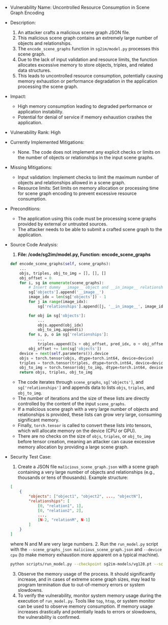 - Vulnerability Name: Uncontrolled Resource Consumption in Scene Graph Encoding
- Description:
    1. An attacker crafts a malicious scene graph JSON file.
    2. This malicious scene graph contains an extremely large number of objects and relationships.
    3. The `encode_scene_graphs` function in `sg2im/model.py` processes this scene graph.
    4. Due to the lack of input validation and resource limits, the function allocates excessive memory to store objects, triples, and related data structures.
    5. This leads to uncontrolled resource consumption, potentially causing memory exhaustion or performance degradation in the application processing the scene graph.
- Impact:
    - High memory consumption leading to degraded performance or application instability.
    - Potential for denial of service if memory exhaustion crashes the application.
- Vulnerability Rank: High
- Currently Implemented Mitigations:
    - None. The code does not implement any explicit checks or limits on the number of objects or relationships in the input scene graphs.
- Missing Mitigations:
    - Input validation: Implement checks to limit the maximum number of objects and relationships allowed in a scene graph.
    - Resource limits: Set limits on memory allocation or processing time for scene graph encoding to prevent excessive resource consumption.
- Preconditions:
    - The application using this code must be processing scene graphs provided by external or untrusted sources.
    - The attacker needs to be able to submit a crafted scene graph to the application.
- Source Code Analysis:
    1. **File: /code/sg2im/model.py, Function: encode_scene_graphs**
    ```python
    def encode_scene_graphs(self, scene_graphs):
        ...
        objs, triples, obj_to_img = [], [], []
        obj_offset = 0
        for i, sg in enumerate(scene_graphs):
            # Insert dummy __image__ object and __in_image__ relationships
            sg['objects'].append('__image__')
            image_idx = len(sg['objects']) - 1
            for j in range(image_idx):
                sg['relationships'].append([j, '__in_image__', image_idx])

            for obj in sg['objects']:
                ...
                objs.append(obj_idx)
                obj_to_img.append(i)
            for s, p, o in sg['relationships']:
                ...
                triples.append([s + obj_offset, pred_idx, o + obj_offset])
            obj_offset += len(sg['objects'])
        device = next(self.parameters()).device
        objs = torch.tensor(objs, dtype=torch.int64, device=device)
        triples = torch.tensor(triples, dtype=torch.int64, device=device)
        obj_to_img = torch.tensor(obj_to_img, dtype=torch.int64, device=device)
        return objs, triples, obj_to_img
    ```
    - The code iterates through `scene_graphs`, `sg['objects']`, and `sg['relationships']` and appends data to lists `objs`, `triples`, and `obj_to_img`.
    - The number of iterations and the size of these lists are directly controlled by the content of the input `scene_graphs`.
    - If a malicious scene graph with a very large number of objects and relationships is provided, these lists can grow very large, consuming significant memory.
    - Finally, `torch.tensor` is called to convert these lists into tensors, which will allocate memory on the device (CPU or GPU).
    - There are no checks on the size of `objs`, `triples`, or `obj_to_img` before tensor creation, meaning an attacker can cause excessive memory allocation by providing a large scene graph.

- Security Test Case:
    1. Create a JSON file `malicious_scene_graph.json` with a scene graph containing a very large number of objects and relationships (e.g., thousands or tens of thousands). Example structure:
    ```json
    [
        {
            "objects": ["object1", "object2", ..., "objectN"],
            "relationships": [
                [0, "relation1", 1],
                [0, "relation2", 2],
                ...,
                [N-2, "relationM", N-1]
            ]
        }
    ]
    ```
    where N and M are very large numbers.
    2. Run the `run_model.py` script with the `--scene_graphs_json malicious_scene_graph.json` and `--device cpu` (to make memory exhaustion more apparent on a typical machine).
    ```bash
    python scripts/run_model.py --checkpoint sg2im-models/vg128.pt --scene_graphs_json malicious_scene_graph.json --output_dir malicious_output --device cpu
    ```
    3. Observe the memory usage of the process. It should significantly increase, and in cases of extreme scene graph sizes, may lead to program termination due to out-of-memory errors or system slowdowns.
    4. To verify the vulnerability, monitor system memory usage during the execution of `run_model.py`. Tools like `top`, `htop`, or system monitor can be used to observe memory consumption. If memory usage increases drastically and potentially leads to errors or slowdowns, the vulnerability is confirmed.